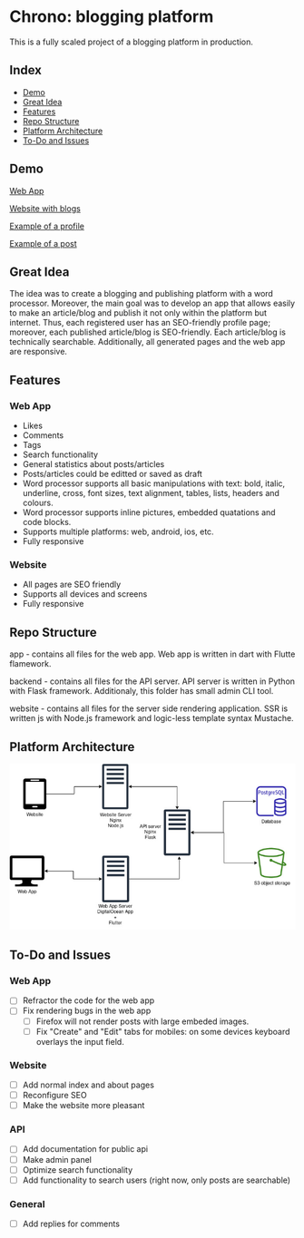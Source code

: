 # Chrono: blogging platform
    
This is a fully scaled project of a blogging platform in production.

## Index
   - [Demo](#Demo "Goto Demo")
   - [Great Idea](#Great-Idea "Goto great Idea")
   - [Features](#Features "Goto Features")
   - [Repo Structure](#Repo-Structure "Goto Repo Structure")
   - [Platform Architecture](#Platform-Architecture "Goto Platform Architecture")
   - [To-Do and Issues](#To-Do-and-Issues "Goto ToDo-and-Issues")

## Demo

[Web App](https://app.chrono.pw)

[Website with blogs](https://chrono.pw) 

[Example of a profile](https://chrono.pw/demid_zykov)

[Example of a post](https://chrono.pw/p/introducing_chrono)

## Great Idea

The idea was to create a blogging and publishing platform with a word processor. Moreover, the main goal was to develop an app that allows easily to make an article/blog and publish it not only within the platform but internet. Thus, each registered user has an SEO-friendly profile page; moreover, each published article/blog is SEO-friendly. Each article/blog is technically searchable. Additionally, all generated pages and the web app are responsive. 

## Features

### Web App
   - Likes
   - Comments
   - Tags
   - Search functionality
   - General statistics about posts/articles
   - Posts/articles could be editted or saved as draft
   - Word processor supports all basic manipulations with text: bold, italic, underline, cross, font sizes, text alignment, tables, lists, headers and colours.
   - Word processor supports inline pictures, embedded quatations and code blocks.
   - Supports multiple platforms: web, android, ios, etc.
   - Fully responsive

### Website
   - All pages are SEO friendly
   - Supports all devices and screens
   - Fully responsive

## Repo Structure

app - contains all files for the web app. Web app is written in dart with Flutte flamework.

backend - contains all files for the API server. API server is written in Python with Flask framework. Additionaly, this folder has small admin CLI tool.

website - contains all files for the server side rendering application. SSR is written js with Node.js framework and logic-less template syntax Mustache.

## Platform Architecture

![alt text](https://github.com/DZykov/Chrono_public/blob/main/images/diagram.jpg?raw=true)

## To-Do and Issues

### Web App
- [ ] Refractor the code for the web app
- [ ] Fix rendering bugs in the web app
    - [ ] Firefox will not render posts with large embeded images.
    - [ ] Fix "Create" and "Edit" tabs for mobiles: on some devices keyboard overlays the input field.

### Website
- [ ] Add normal index and about pages
- [ ] Reconfigure SEO
- [ ] Make the website more pleasant

### API
- [ ] Add documentation for public api
- [ ] Make admin panel
- [ ] Optimize search functionality
- [ ] Add functionality to search users (right now, only posts are searchable)

### General
- [ ] Add replies for comments
